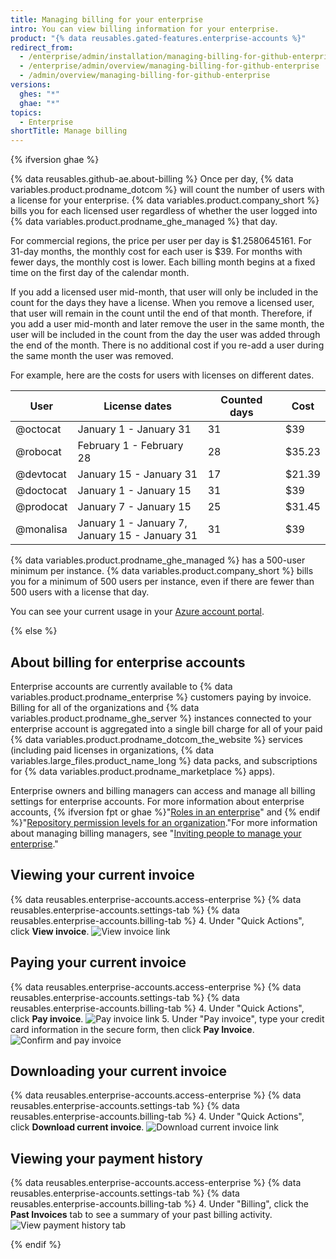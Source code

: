 ```yaml
---
title: Managing billing for your enterprise
intro: You can view billing information for your enterprise.
product: "{% data reusables.gated-features.enterprise-accounts %}"
redirect_from:
  - /enterprise/admin/installation/managing-billing-for-github-enterprise
  - /enterprise/admin/overview/managing-billing-for-github-enterprise
  - /admin/overview/managing-billing-for-github-enterprise
versions:
  ghes: "*"
  ghae: "*"
topics:
  - Enterprise
shortTitle: Manage billing
---
```


{% ifversion ghae %}

{% data reusables.github-ae.about-billing %} Once per day, {% data variables.product.prodname_dotcom %} will count the number of users with a license for your enterprise. {% data variables.product.company_short %} bills you for each licensed user regardless of whether the user logged into {% data variables.product.prodname_ghe_managed %} that day.

For commercial regions, the price per user per day is $1.2580645161. For 31-day months, the monthly cost for each user is $39. For months with fewer days, the monthly cost is lower. Each billing month begins at a fixed time on the first day of the calendar month.

If you add a licensed user mid-month, that user will only be included in the count for the days they have a license. When you remove a licensed user, that user will remain in the count until the end of that month. Therefore, if you add a user mid-month and later remove the user in the same month, the user will be included in the count from the day the user was added through the end of the month. There is no additional cost if you re-add a user during the same month the user was removed.

For example, here are the costs for users with licenses on different dates.

| User      | License dates                                     | Counted days | Cost   |
| --------- | ------------------------------------------------- | ------------ | ------ |
| @octocat  | January 1 - January 31                            | 31           | $39    |
| @robocat  | February 1 - February 28                          | 28           | $35.23 |
| @devtocat | January 15 - January 31                           | 17           | $21.39 |
| @doctocat | January 1 - January 15                            | 31           | $39    |
| @prodocat | January 7 - January 15                            | 25           | $31.45 |
| @monalisa | January 1 - January 7,<br>January 15 - January 31 | 31           | $39    |

{% data variables.product.prodname_ghe_managed %} has a 500-user minimum per instance. {% data variables.product.company_short %} bills you for a minimum of 500 users per instance, even if there are fewer than 500 users with a license that day.

You can see your current usage in your [Azure account portal](https://portal.azure.com).

{% else %}

## About billing for enterprise accounts

Enterprise accounts are currently available to {% data variables.product.prodname_enterprise %} customers paying by invoice. Billing for all of the organizations and {% data variables.product.prodname_ghe_server %} instances connected to your enterprise account is aggregated into a single bill charge for all of your paid {% data variables.product.prodname_dotcom_the_website %} services (including paid licenses in organizations, {% data variables.large_files.product_name_long %} data packs, and subscriptions for {% data variables.product.prodname_marketplace %} apps).

Enterprise owners and billing managers can access and manage all billing settings for enterprise accounts. For more information about enterprise accounts, {% ifversion fpt or ghae %}"[Roles in an enterprise](/github/setting-up-and-managing-your-enterprise/roles-in-an-enterprise#enterprise-members)" and {% endif %}"[Repository permission levels for an organization](/articles/repository-permission-levels-for-an-organization)."For more information about managing billing managers, see "[Inviting people to manage your enterprise](/github/setting-up-and-managing-your-enterprise/inviting-people-to-manage-your-enterprise)."

## Viewing your current invoice

{% data reusables.enterprise-accounts.access-enterprise %}
{% data reusables.enterprise-accounts.settings-tab %}
{% data reusables.enterprise-accounts.billing-tab %} 4. Under "Quick Actions", click **View invoice**.
![View invoice link](/assets/images/help/business-accounts/view-invoice-link.png)

## Paying your current invoice

{% data reusables.enterprise-accounts.access-enterprise %}
{% data reusables.enterprise-accounts.settings-tab %}
{% data reusables.enterprise-accounts.billing-tab %} 4. Under "Quick Actions", click **Pay invoice**.
![Pay invoice link](/assets/images/help/business-accounts/pay-invoice-link.png) 5. Under "Pay invoice", type your credit card information in the secure form, then click **Pay Invoice**.
![Confirm and pay invoice](/assets/images/help/business-accounts/pay-invoice.png)

## Downloading your current invoice

{% data reusables.enterprise-accounts.access-enterprise %}
{% data reusables.enterprise-accounts.settings-tab %}
{% data reusables.enterprise-accounts.billing-tab %} 4. Under "Quick Actions", click **Download current invoice**.
![Download current invoice link](/assets/images/help/business-accounts/download-current-invoice.png)

## Viewing your payment history

{% data reusables.enterprise-accounts.access-enterprise %}
{% data reusables.enterprise-accounts.settings-tab %}
{% data reusables.enterprise-accounts.billing-tab %} 4. Under "Billing", click the **Past Invoices** tab to see a summary of your past billing activity.
![View payment history tab](/assets/images/help/business-accounts/view-payment-history.png)

{% endif %}

